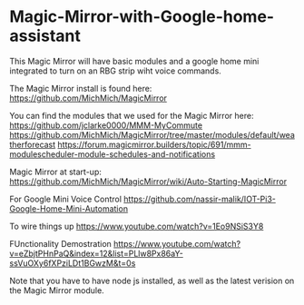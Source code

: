 # Magic-Mirror-with-Google-home-assistant
This Magic Mirror will have basic modules and a google home mini integrated to turn on an RBG strip wiht voice commands.

The Magic Mirror install is found here:
https://github.com/MichMich/MagicMirror

You can find the modules that we used for the Magic Mirror here:
https://github.com/jclarke0000/MMM-MyCommute
https://github.com/MichMich/MagicMirror/tree/master/modules/default/weatherforecast
https://forum.magicmirror.builders/topic/691/mmm-modulescheduler-module-schedules-and-notifications

Magic Mirror at start-up:
https://github.com/MichMich/MagicMirror/wiki/Auto-Starting-MagicMirror

For Google Mini Voice Control
https://github.com/nassir-malik/IOT-Pi3-Google-Home-Mini-Automation

To wire things up
https://www.youtube.com/watch?v=1Eo9NSiS3Y8

FUnctionality Demostration
https://www.youtube.com/watch?v=eZbjtPHnPaQ&index=12&list=PLlw8Px86aY-ssVuOXy6fXPziLDt1BGwzM&t=0s

Note that you have to have node js installed, as well as the latest verision on the Magic Mirror module.

